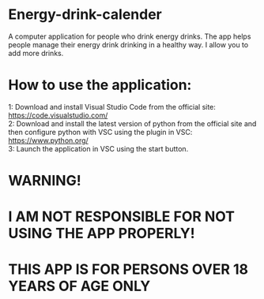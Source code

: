 # Energy-drink-calender
A computer application for people who drink energy drinks. The app helps people manage their energy drink drinking in a healthy way. I allow you to add more drinks.

# How to use the application:
1: Download and install Visual Studio Code from the official site: https://code.visualstudio.com/ </br>
2: Download and install the latest version of python from the official site and then configure python with VSC using the plugin in VSC: https://www.python.org/ </br>
3: Launch the application in VSC using the start button.

# WARNING!
# I AM NOT RESPONSIBLE FOR NOT USING THE APP PROPERLY! 
# THIS APP IS FOR PERSONS OVER 18 YEARS OF AGE ONLY 

